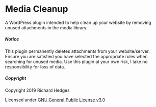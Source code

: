# Media Cleanup

A WordPress plugin intended to help clean up your website by removing unused attachments in the media library.

##### Notice

This plugin permanently deletes attachments from your website/server. Ensure you are satisfied you have selected the appropriate rules when searching for unused media. Use this plugin at your own risk, I take no responsibility for loss of data.

##### Copyright

Copyright 2019 Richard Hedges

Licensed under [GNU General Public License v3.0](https://github.com/richardhedges/Media-Cleanup/blob/master/LICENSE)